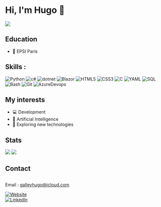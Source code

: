 # Hi, I'm Hugo 👋
![](http://github-profile-summary-cards.vercel.app/api/cards/profile-details?username=Hugo-Galley&theme=ayu_mirage)
## Education 
- 🏫 EPSI Paris

## Skills :
![Python](https://img.shields.io/badge/python-3670A0?style=for-the-badge&logo=python&logoColor=ffdd54)
![c#](https://img.shields.io/badge/C%23-239120?style=for-the-badge&logo=c-sharp&logoColor=white)
![dotnet](https://img.shields.io/badge/.NET-512BD4?style=for-the-badge&logo=dotnet&logoColor=white)
![Blazor](https://img.shields.io/badge/blazor-%235C2D91.svg?style=for-the-badge&logo=blazor&logoColor=white)
![HTML5](https://img.shields.io/badge/html5-%23E34F26.svg?style=for-the-badge&logo=html5&logoColor=white)
![CSS3](https://img.shields.io/badge/css3-%231572B6.svg?style=for-the-badge&logo=css3&logoColor=white)
![C](https://img.shields.io/badge/C-00599C?style=for-the-badge&logo=c&logoColor=white)
![YAML](https://img.shields.io/badge/yaml-%23ffffff.svg?style=for-the-badge&logo=yaml&logoColor=151515)
![SQL](https://img.shields.io/badge/MySQL-005C84?style=for-the-badge&logo=mysql&logoColor=white)
![Bash](https://img.shields.io/badge/GNU%20Bash-4EAA25?style=for-the-badge&logo=GNU%20Bash&logoColor=white)
![Git](https://img.shields.io/badge/GIT-E44C30?style=for-the-badge&logo=git&logoColor=white)
![AzureDevops](https://img.shields.io/badge/Azure_DevOps-0078D7?style=for-the-badge&logo=azure-devops&logoColor=white)


## My interests
- 💻 Development
- 🤖 Artificial Intelligence
- 🚀 Exploring new technologies
## Stats
![](http://github-profile-summary-cards.vercel.app/api/cards/stats?username=Hugo-Galley&theme=ayu_mirage)
![](http://github-profile-summary-cards.vercel.app/api/cards/repos-per-language?username=Hugo-Galley&theme=ayu_mirage)

## Contact
<div style="display: flex; flex-direction: column; align-items: flex-start;">
  <p>Email : <a href="mailto:galleyhugo@icloud.com">galleyhugo@icloud.com</a></p>
  <a href="http://hugogalley.alwaysdata.net" target="_blank">
    <img src="https://img.shields.io/badge/website-000000?style=for-the-badge&logo=About.me&logoColor=white" alt="Website">
  </a>
  <a href="https://www.linkedin.com/in/hugo-galley-a88198304/" target="_blank">
    <img src="https://img.shields.io/badge/LinkedIn-0077B5?style=for-the-badge&logo=linkedin&logoColor=white" alt="LinkedIn">
  </a>
</div>

